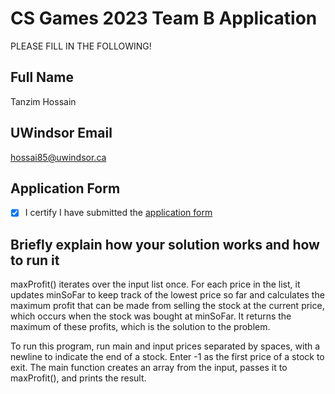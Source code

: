 # CS Games 2023 Team B Application

PLEASE FILL IN THE FOLLOWING!

## Full Name
Tanzim Hossain

## UWindsor Email
hossai85@uwindsor.ca

## Application Form
- [x] I certify I have submitted the [application form](https://forms.office.com/r/R4A1JyB3Xf)

## Briefly explain how your solution works and how to run it 

maxProfit() iterates over the input list once. For each price in the list, it updates minSoFar to keep track of the lowest price so far and calculates the maximum profit that can be made from selling the stock at the current price, which occurs when the stock was bought at minSoFar. It returns the maximum of these profits, which is the solution to the problem.

To run this program, run main and input prices separated by spaces, with a newline to indicate the end of a stock. Enter -1 as the first price of a stock to exit. The main function creates an array from the input, passes it to maxProfit(), and prints the result.
